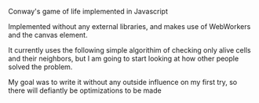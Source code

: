 Conway's game of life implemented in Javascript

Implemented without any external libraries, and makes use of WebWorkers and the canvas element.

It currently uses the following simple algorithim of checking only alive cells and their neighbors,
but I am going to start looking at how other people solved the problem.

My goal was to write it without any outside influence on my first try, so there will defiantly be optimizations to be made
